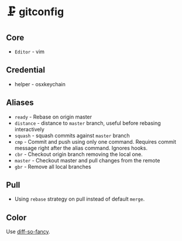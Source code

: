 # 🗜️ gitconfig

## Core

- `Editor` - vim

## Credential

- helper - osxkeychain

## Aliases

- `ready` - Rebase on origin master
- `distance` - distance to `master` branch, useful before rebasing interactively
- `squash` - squash commits against `master` branch
- `cmp` - Commit and push using only one command. Requires commit message right after the alias command. Ignores hooks.
- `cbr` - Checkout origin branch removing the local one.
- `master` - Checkout master and pull changes from the remote
- `gbr` - Remove all local branches

## Pull

- Using `rebase` strategy on pull instead of default `merge`.

## Color 

Use [diff-so-fancy](https://github.com/so-fancy/diff-so-fancy).
